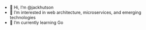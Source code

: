 - 👋 Hi, I’m @jackhutson
- 👀 I’m interested in web architecture, microservices, and emerging technologies
- 🌱 I’m currently learning Go

<!---
jackhutson/jackhutson is a ✨ special ✨ repository because its `README.md` (this file) appears on your GitHub profile.
You can click the Preview link to take a look at your changes.
--->
